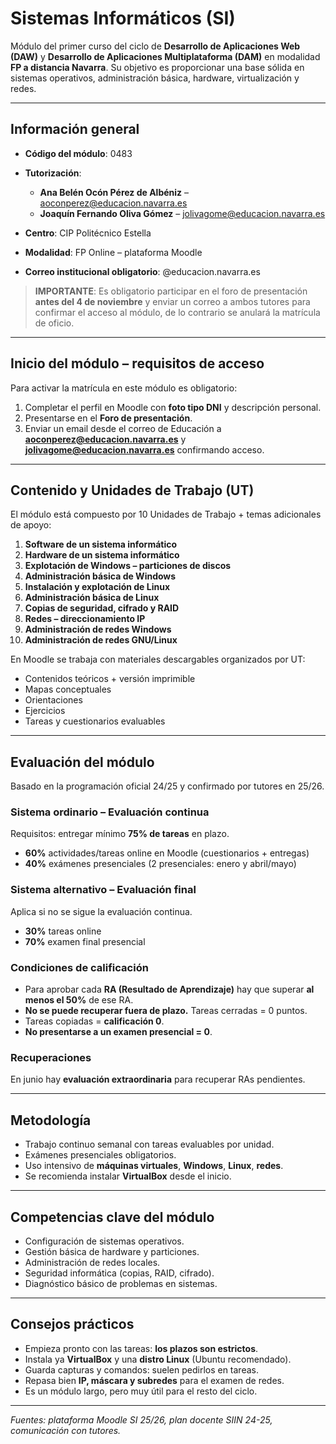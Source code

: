 # Sistemas Informáticos (SI)

Módulo del primer curso del ciclo de **Desarrollo de Aplicaciones Web (DAW)** y **Desarrollo de Aplicaciones Multiplataforma (DAM)** en modalidad **FP a distancia Navarra**. Su objetivo es proporcionar una base sólida en sistemas operativos, administración básica, hardware, virtualización y redes.

---

## Información general

* **Código del módulo**: 0483
* **Tutorización**:

  * **Ana Belén Ocón Pérez de Albéniz** – [aoconperez@educacion.navarra.es](mailto:aoconperez@educacion.navarra.es)
  * **Joaquín Fernando Oliva Gómez** – [jolivagome@educacion.navarra.es](mailto:jolivagome@educacion.navarra.es)
* **Centro**: CIP Politécnico Estella
* **Modalidad**: FP Online – plataforma Moodle
* **Correo institucional obligatorio**: @educacion.navarra.es

> **IMPORTANTE**: Es obligatorio participar en el foro de presentación **antes del 4 de noviembre** y enviar un correo a ambos tutores para confirmar el acceso al módulo, de lo contrario se anulará la matrícula de oficio.

---

## Inicio del módulo – requisitos de acceso

Para activar la matrícula en este módulo es obligatorio:

1. Completar el perfil en Moodle con **foto tipo DNI** y descripción personal.
2. Presentarse en el **Foro de presentación**.
3. Enviar un email desde el correo de Educación a **[aoconperez@educacion.navarra.es](mailto:aoconperez@educacion.navarra.es)** y **[jolivagome@educacion.navarra.es](mailto:jolivagome@educacion.navarra.es)** confirmando acceso.

---

## Contenido y Unidades de Trabajo (UT)

El módulo está compuesto por 10 Unidades de Trabajo + temas adicionales de apoyo:

1. **Software de un sistema informático**
2. **Hardware de un sistema informático**
3. **Explotación de Windows – particiones de discos**
4. **Administración básica de Windows**
5. **Instalación y explotación de Linux**
6. **Administración básica de Linux**
7. **Copias de seguridad, cifrado y RAID**
8. **Redes – direccionamiento IP**
9. **Administración de redes Windows**
10. **Administración de redes GNU/Linux**

En Moodle se trabaja con materiales descargables organizados por UT:

* Contenidos teóricos + versión imprimible
* Mapas conceptuales
* Orientaciones
* Ejercicios
* Tareas y cuestionarios evaluables

---

## Evaluación del módulo

Basado en la programación oficial 24/25 y confirmado por tutores en 25/26.

### Sistema ordinario – **Evaluación continua**

Requisitos: entregar mínimo **75% de tareas** en plazo.

* **60%** actividades/tareas online en Moodle (cuestionarios + entregas)
* **40%** exámenes presenciales (2 presenciales: enero y abril/mayo)

### Sistema alternativo – **Evaluación final**

Aplica si no se sigue la evaluación continua.

* **30%** tareas online
* **70%** examen final presencial

### Condiciones de calificación

* Para aprobar cada **RA (Resultado de Aprendizaje)** hay que superar **al menos el 50%** de ese RA.
* **No se puede recuperar fuera de plazo.** Tareas cerradas = 0 puntos.
* Tareas copiadas = **calificación 0**.
* **No presentarse a un examen presencial = 0**.

### Recuperaciones

En junio hay **evaluación extraordinaria** para recuperar RAs pendientes.

---

## Metodología

* Trabajo continuo semanal con tareas evaluables por unidad.
* Exámenes presenciales obligatorios.
* Uso intensivo de **máquinas virtuales**, **Windows**, **Linux**, **redes**.
* Se recomienda instalar **VirtualBox** desde el inicio.

---

## Competencias clave del módulo

* Configuración de sistemas operativos.
* Gestión básica de hardware y particiones.
* Administración de redes locales.
* Seguridad informática (copias, RAID, cifrado).
* Diagnóstico básico de problemas en sistemas.

---

## Consejos prácticos

* Empieza pronto con las tareas: **los plazos son estrictos**.
* Instala ya **VirtualBox** y una **distro Linux** (Ubuntu recomendado).
* Guarda capturas y comandos: suelen pedirlos en tareas.
* Repasa bien **IP, máscara y subredes** para el examen de redes.
* Es un módulo largo, pero muy útil para el resto del ciclo.

---

*Fuentes: plataforma Moodle SI 25/26, plan docente SIIN 24-25, comunicación con tutores.*
